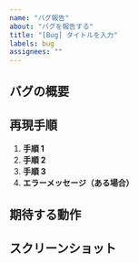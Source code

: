 ```yaml
---
name: "バグ報告"
about: "バグを報告する"
title: "[Bug] タイトルを入力"
labels: bug
assignees: ""
---
```


## バグの概要
<!-- バグの概要を簡潔に説明 -->

## 再現手順
1. **手順 1**
2. **手順 2**
3. **手順 3**
4. **エラーメッセージ（ある場合）**

## 期待する動作
<!-- 本来どのような動作になるべきか -->

## スクリーンショット
<!-- 必要に応じてスクリーンショットを貼る -->
